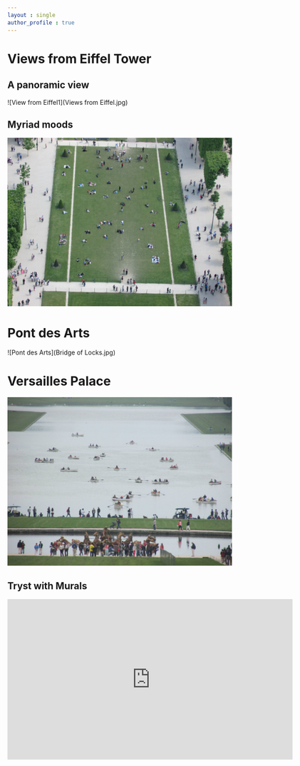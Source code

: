 ```yaml
---
layout : single
author_profile : true
---  
```


# Views from Eiffel Tower  
## A panoramic view
![View from Eiffel1](Views from Eiffel.jpg)  

## Myriad moods
![View from Eiffel2](image_02.jpg)



# Pont des Arts  
![Pont des Arts](Bridge of Locks.jpg)  

# Versailles Palace  

![Versalles palace](versailles_palace.jpg)  

## Tryst with Murals  

<iframe title="vimeo-player" src="https://player.vimeo.com/video/697688198?h=46062e9021" width="640" height="360" frameborder="0" allowfullscreen></iframe>
